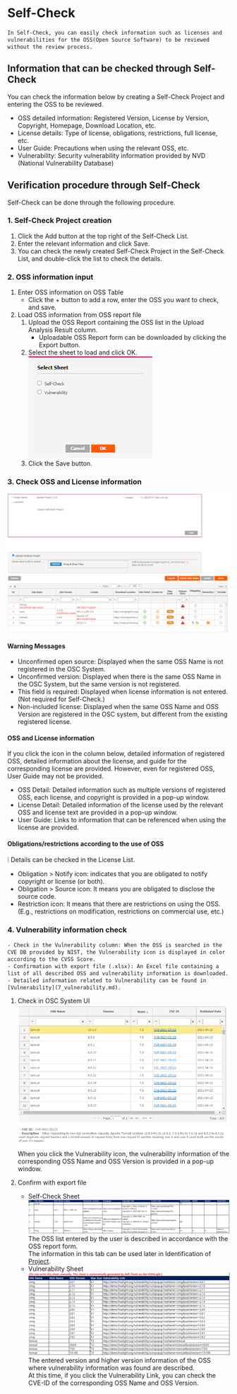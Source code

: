 # Self-Check
```note
In Self-Check, you can easily check information such as licenses and vulnerabilities for the OSS(Open Source Software) to be reviewed without the review process.
```

## Information that can be checked through Self-Check

You can check the information below by creating a Self-Check Project and entering the OSS to be reviewed.
- OSS detailed information: Registered Version, License by Version, Copyright, Homepage, Download Location, etc.
- License details: Type of license, obligations, restrictions, full license, etc.
- User Guide: Precautions when using the relevant OSS, etc.
- Vulnerability: Security vulnerability information provided by NVD (National Vulnerability Database)

## Verification procedure through Self-Check
Self-Check can be done through the following procedure.

### 1. Self-Check Project creation
1. Click the Add button at the top right of the Self-Check List.
2. Enter the relevant information and click Save.
3. You can check the newly created Self-Check Project in the Self-Check List, and double-click the list to check the details.

### 2. OSS information input
1. Enter OSS information on OSS Table
    - Click the + button to add a row, enter the OSS you want to check, and save.
2. Load OSS information from OSS report file
    1. Upload the OSS Report containing the OSS list in the Upload Analysis Result column.
        - Uploadable OSS Report form can be downloaded by clicking the Export button.
    2. Select the sheet to load and click OK.
    ![select_sheet](../images/6_self_select_sheet.png)
    3. Click the Save button.
 
### 3. Check OSS and License information
![oss_table](../images/6_self_oss_table.png)
#### Warning Messages
- Unconfirmed open source: Displayed when the same OSS Name is not registered in the OSC System.
- Unconfirmed version: Displayed when there is the same OSS Name in the OSC System, but the same version is not registered.
- This field is required: Displayed when license information is not entered. (Not required for Self-Check.)
- Non-included license: Displayed when the same OSS Name and OSS Version are registered in the OSC system, but different from the existing registered license.

#### OSS and License information
If you click the icon in the column below, detailed information of registered OSS, detailed information about the license, and guide for the corresponding license are provided.
However, even for registered OSS, User Guide may not be provided.
- OSS Detail: Detailed information such as multiple versions of registered OSS, each license, and copyright is provided in a pop-up window.
- License Detail: Detailed information of the license used by the relevant OSS and license text are provided in a pop-up window.
- User Guide: Links to information that can be referenced when using the license are provided.

#### Obligations/restrictions according to the use of OSS
❕ Details can be checked in the License List.
- Obligation > Notify icon: indicates that you are obligated to notify copyright or license (or both).
- Obligation > Source icon: It means you are obligated to disclose the source code.
- Restriction icon: It means that there are restrictions on using the OSS.  
(E.g., restrictions on modification, restrictions on commercial use, etc.)

### 4. Vulnerability information check
```note
- Check in the Vulnerability column: When the OSS is searched in the CVE DB provided by NIST, the Vulnerability icon is displayed in color according to the CVSS Score.
- Confirmation with export file (.xlsx): An Excel file containing a list of all described OSS and vulnerability information is downloaded.
- Detailed information related to Vulnerability can be found in [Vulnerability](7_vulnerability.md).
```
1. Check in OSC System UI
![self_pop](../images/6_self_pop.png)
When you click the Vulnerability icon, the vulnerability information of the corresponding OSS Name and OSS Version is provided in a pop-up window.

2. Confirm with export file
    - Self-Check Sheet
    ![self_check_sheet](../images/6_self_sheet1.png)
    The OSS list entered by the user is described in accordance with the OSS report form.  
    The information in this tab can be used later in Identification of [Project](4_project.md).
    - Vulnerability Sheet
    ![self_check_sheet2](../images/6_self_sheet2.png)
    The entered version and higher version information of the OSS where vulnerability information was found are described.  
    At this time, if you click the Vulnerability Link, you can check the CVE-ID of the corresponding OSS Name and OSS Version. 